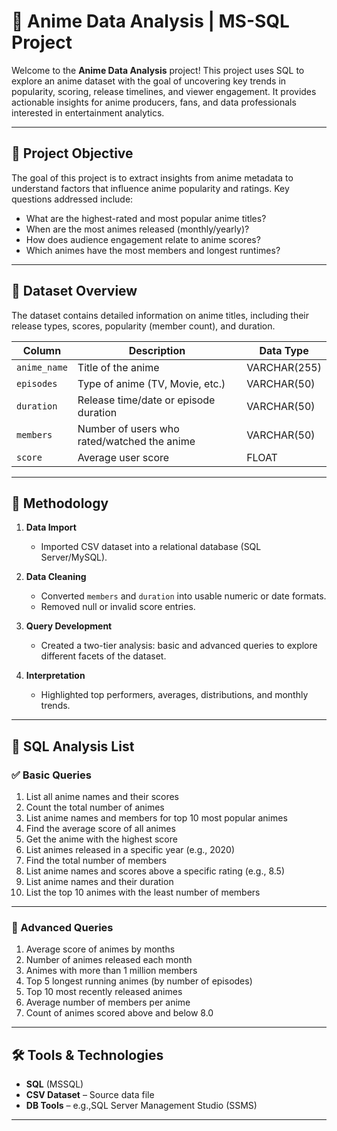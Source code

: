 # 🎌 Anime Data Analysis | MS-SQL Project

Welcome to the **Anime Data Analysis** project! This project uses SQL to explore an anime dataset with the goal of uncovering key trends in popularity, scoring, release timelines, and viewer engagement. It provides actionable insights for anime producers, fans, and data professionals interested in entertainment analytics.

---

## 🎯 Project Objective

The goal of this project is to extract insights from anime metadata to understand factors that influence anime popularity and ratings. Key questions addressed include:

- What are the highest-rated and most popular anime titles?
- When are the most animes released (monthly/yearly)?
- How does audience engagement relate to anime scores?
- Which animes have the most members and longest runtimes?

---

## 📁 Dataset Overview

The dataset contains detailed information on anime titles, including their release types, scores, popularity (member count), and duration.

| Column       | Description                                | Data Type      |
|--------------|--------------------------------------------|----------------|
| `anime_name` | Title of the anime                         | VARCHAR(255)   |
| `episodes`   | Type of anime (TV, Movie, etc.)            | VARCHAR(50)    |
| `duration`   | Release time/date or episode duration      | VARCHAR(50)    |
| `members`    | Number of users who rated/watched the anime| VARCHAR(50)    |
| `score`      | Average user score                         | FLOAT          |

---

## 🧠 Methodology

1. **Data Import**
   - Imported CSV dataset into a relational database (SQL Server/MySQL).

2. **Data Cleaning**
   - Converted `members` and `duration` into usable numeric or date formats.
   - Removed null or invalid score entries.

3. **Query Development**
   - Created a two-tier analysis: basic and advanced queries to explore different facets of the dataset.

4. **Interpretation**
   - Highlighted top performers, averages, distributions, and monthly trends.

---

## 🔎 SQL Analysis List

### ✅ Basic Queries

1. List all anime names and their scores  
2. Count the total number of animes  
3. List anime names and members for top 10 most popular animes  
4. Find the average score of all animes  
5. Get the anime with the highest score  
6. List animes released in a specific year (e.g., 2020)  
7. Find the total number of members  
8. List anime names and scores above a specific rating (e.g., 8.5)  
9. List anime names and their duration  
10. List the top 10 animes with the least number of members  

---

### 🚀 Advanced Queries

1. Average score of animes by months  
2. Number of animes released each month  
3. Animes with more than 1 million members  
4. Top 5 longest running animes (by number of episodes)  
5. Top 10 most recently released animes  
6. Average number of members per anime  
7. Count of animes scored above and below 8.0  

---

## 🛠 Tools & Technologies

- **SQL** (MSSQL)
- **CSV Dataset** – Source data file  
- **DB Tools** – e.g.,SQL Server Management Studio (SSMS)

---
